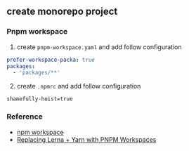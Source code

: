 ## create monorepo project

### Pnpm workspace

1. create `pnpm-workspace.yaml` and add follow configuration

```yaml
prefer-workspace-packa: true
packages:
  - 'packages/**'       
```

2. create `.npmrc` and add follow configuration

```text
shamefully-hoist=true
```

### Reference

* [npm workspace](https://docs.npmjs.com/cli/v7/using-npm/workspaces#getting-started-with-workspaces)
* [Replacing Lerna + Yarn with PNPM Workspaces](https://www.raulmelo.dev/blog/replacing-lerna-and-yarn-with-pnpm-workspaces)
